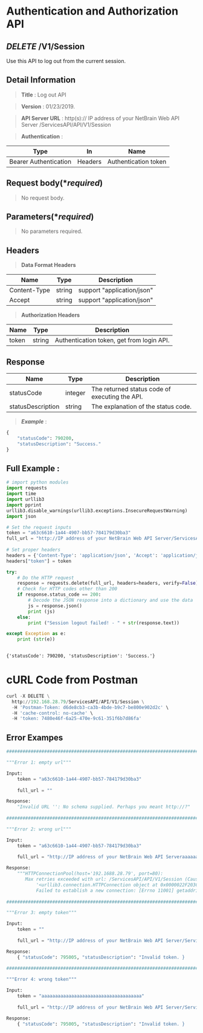
# Authentication and Authorization API 

## ***DELETE*** /V1/Session
Use this API to log out from the current session.

## Detail Information

> **Title** : Log out API<br>

> **Version** : 01/23/2019.

> **API Server URL** : http(s):// IP address of your NetBrain Web API Server /ServicesAPI/API/V1/Session

> **Authentication** : 

|**Type**|**In**|**Name**|
|------|------|------|
|Bearer Authentication| Headers | Authentication token | 

## Request body(****required***)

>No request body.

## Parameters(****required***)

> No parameters required.

## Headers

> **Data Format Headers**

|**Name**|**Type**|**Description**|
|------|------|------|
| Content-Type | string  | support "application/json" |
| Accept | string  | support "application/json" |

> **Authorization Headers**

|**Name**|**Type**|**Description**|
|------|------|------|
| token | string  | Authentication token, get from login API. |

## Response

|**Name**|**Type**|**Description**|
|------|------|------|
|statusCode| integer | The returned status code of executing the API.  |
|statusDescription| string | The explanation of the status code. |

> ***Example*** :


```python
{
    "statusCode": 790200,
    "statusDescription": "Success."
}
```

## Full Example : 


```python
# import python modules 
import requests
import time
import urllib3
import pprint
urllib3.disable_warnings(urllib3.exceptions.InsecureRequestWarning)
import json

# Set the request inputs
token = "a63c6610-1a44-4907-bb57-784179d30ba3"
full_url = "http://IP address of your NetBrain Web API Server/ServicesAPI/API/V1/Session"
    
# Set proper headers
headers = {'Content-Type': 'application/json', 'Accept': 'application/json'}
headers["token"] = token

try:
    # Do the HTTP request
    response = requests.delete(full_url, headers=headers, verify=False)
    # Check for HTTP codes other than 200
    if response.status_code == 200:
        # Decode the JSON response into a dictionary and use the data
        js = response.json()
        print (js)
    else:
        print ("Session logout failed! - " + str(response.text))

except Exception as e:
    print (str(e))
    

```

    {'statusCode': 790200, 'statusDescription': 'Success.'}
    

# cURL Code from Postman


```python
curl -X DELETE \
  http://192.168.28.79/ServicesAPI/API/V1/Session \
  -H 'Postman-Token: d6de8cb3-ca3b-4bde-b9c7-be800e902d2c' \
  -H 'cache-control: no-cache' \
  -H 'token: 7480e46f-6a25-470e-9c61-351f6b7d86fa'
```

## Error Exampes


```python
###################################################################################################################    

"""Error 1: empty url"""

Input:
    token = "a63c6610-1a44-4907-bb57-784179d30ba3"
    
    full_url = ""  

Response:
    "Invalid URL '': No schema supplied. Perhaps you meant http://?"
    
###################################################################################################################    

"""Error 2: wrong url"""

Input:
    token = "a63c6610-1a44-4907-bb57-784179d30ba3"
    
    full_url = "http://IP address of your NetBrain Web API Serveraaaaaaaaaaaaaa/ServicesAPI/API/V1/Session"  

Response:
    """HTTPConnectionPool(host='192.1688.28.79', port=80): 
       Max retries exceeded with url: /ServicesAPI/API/V1/Session (Caused by NewConnectionError(
           '<urllib3.connection.HTTPConnection object at 0x0000022F203C79B0>: 
           Failed to establish a new connection: [Errno 11001] getaddrinfo failed'))"""
    
################################################################################################################### 

"""Error 3: empty token"""

Input:
    token = "" 
    
    full_url = "http://IP address of your NetBrain Web API Server/ServicesAPI/API/V1/Session"  

Response:
    { "statusCode": 795005, "statusDescription": "Invalid token. }
     
###################################################################################################################    

"""Error 4: wrong token"""

Input:
    token = "aaaaaaaaaaaaaaaaaaaaaaaaaaaaaaaaaaaaa" 
    
    full_url = "http://IP address of your NetBrain Web API Server/ServicesAPI/API/V1/Session"  

Response:
    { "statusCode": 795005, "statusDescription": "Invalid token. }
```
